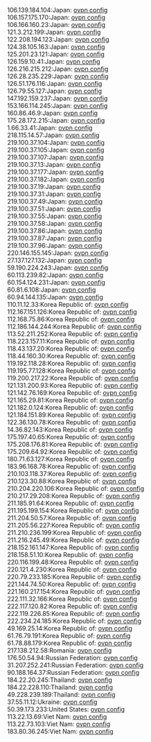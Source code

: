 106.139.184.104:Japan: [ovpn config](vpn/106_139_184_104.ovpn)  
106.157.175.170:Japan: [ovpn config](vpn/106_157_175_170.ovpn)  
106.166.160.23:Japan: [ovpn config](vpn/106_166_160_23.ovpn)  
121.3.212.199:Japan: [ovpn config](vpn/121_3_212_199.ovpn)  
122.208.194.123:Japan: [ovpn config](vpn/122_208_194_123.ovpn)  
124.38.105.163:Japan: [ovpn config](vpn/124_38_105_163.ovpn)  
125.201.23.121:Japan: [ovpn config](vpn/125_201_23_121.ovpn)  
126.159.10.41:Japan: [ovpn config](vpn/126_159_10_41.ovpn)  
126.216.215.212:Japan: [ovpn config](vpn/126_216_215_212.ovpn)  
126.28.235.229:Japan: [ovpn config](vpn/126_28_235_229.ovpn)  
126.51.176.116:Japan: [ovpn config](vpn/126_51_176_116.ovpn)  
126.79.55.127:Japan: [ovpn config](vpn/126_79_55_127.ovpn)  
147.192.159.237:Japan: [ovpn config](vpn/147_192_159_237.ovpn)  
153.166.114.245:Japan: [ovpn config](vpn/153_166_114_245.ovpn)  
160.86.46.9:Japan: [ovpn config](vpn/160_86_46_9.ovpn)  
175.28.172.215:Japan: [ovpn config](vpn/175_28_172_215.ovpn)  
1.66.33.41:Japan: [ovpn config](vpn/1_66_33_41.ovpn)  
218.115.14.57:Japan: [ovpn config](vpn/218_115_14_57.ovpn)  
219.100.37.104:Japan: [ovpn config](vpn/219_100_37_104.ovpn)  
219.100.37.105:Japan: [ovpn config](vpn/219_100_37_105.ovpn)  
219.100.37.107:Japan: [ovpn config](vpn/219_100_37_107.ovpn)  
219.100.37.13:Japan: [ovpn config](vpn/219_100_37_13.ovpn)  
219.100.37.177:Japan: [ovpn config](vpn/219_100_37_177.ovpn)  
219.100.37.182:Japan: [ovpn config](vpn/219_100_37_182.ovpn)  
219.100.37.19:Japan: [ovpn config](vpn/219_100_37_19.ovpn)  
219.100.37.31:Japan: [ovpn config](vpn/219_100_37_31.ovpn)  
219.100.37.49:Japan: [ovpn config](vpn/219_100_37_49.ovpn)  
219.100.37.51:Japan: [ovpn config](vpn/219_100_37_51.ovpn)  
219.100.37.55:Japan: [ovpn config](vpn/219_100_37_55.ovpn)  
219.100.37.58:Japan: [ovpn config](vpn/219_100_37_58.ovpn)  
219.100.37.86:Japan: [ovpn config](vpn/219_100_37_86.ovpn)  
219.100.37.87:Japan: [ovpn config](vpn/219_100_37_87.ovpn)  
219.100.37.96:Japan: [ovpn config](vpn/219_100_37_96.ovpn)  
220.146.155.145:Japan: [ovpn config](vpn/220_146_155_145.ovpn)  
27.137.127.132:Japan: [ovpn config](vpn/27_137_127_132.ovpn)  
59.190.224.243:Japan: [ovpn config](vpn/59_190_224_243.ovpn)  
60.113.239.82:Japan: [ovpn config](vpn/60_113_239_82.ovpn)  
60.154.124.231:Japan: [ovpn config](vpn/60_154_124_231.ovpn)  
60.81.6.108:Japan: [ovpn config](vpn/60_81_6_108.ovpn)  
60.94.144.135:Japan: [ovpn config](vpn/60_94_144_135.ovpn)  
110.11.12.33:Korea Republic of: [ovpn config](vpn/110_11_12_33.ovpn)  
112.167.151.126:Korea Republic of: [ovpn config](vpn/112_167_151_126.ovpn)  
112.168.75.86:Korea Republic of: [ovpn config](vpn/112_168_75_86.ovpn)  
112.186.144.244:Korea Republic of: [ovpn config](vpn/112_186_144_244.ovpn)  
113.52.211.252:Korea Republic of: [ovpn config](vpn/113_52_211_252.ovpn)  
118.223.157.11:Korea Republic of: [ovpn config](vpn/118_223_157_11.ovpn)  
118.43.137.20:Korea Republic of: [ovpn config](vpn/118_43_137_20.ovpn)  
118.44.160.30:Korea Republic of: [ovpn config](vpn/118_44_160_30.ovpn)  
119.192.118.28:Korea Republic of: [ovpn config](vpn/119_192_118_28.ovpn)  
119.195.77.128:Korea Republic of: [ovpn config](vpn/119_195_77_128.ovpn)  
119.200.217.22:Korea Republic of: [ovpn config](vpn/119_200_217_22.ovpn)  
121.131.200.93:Korea Republic of: [ovpn config](vpn/121_131_200_93.ovpn)  
121.142.76.169:Korea Republic of: [ovpn config](vpn/121_142_76_169.ovpn)  
121.165.29.81:Korea Republic of: [ovpn config](vpn/121_165_29_81.ovpn)  
121.182.0.124:Korea Republic of: [ovpn config](vpn/121_182_0_124.ovpn)  
121.184.151.89:Korea Republic of: [ovpn config](vpn/121_184_151_89.ovpn)  
122.36.130.78:Korea Republic of: [ovpn config](vpn/122_36_130_78.ovpn)  
14.36.82.143:Korea Republic of: [ovpn config](vpn/14_36_82_143.ovpn)  
175.197.40.65:Korea Republic of: [ovpn config](vpn/175_197_40_65.ovpn)  
175.208.176.81:Korea Republic of: [ovpn config](vpn/175_208_176_81.ovpn)  
175.209.64.92:Korea Republic of: [ovpn config](vpn/175_209_64_92.ovpn)  
180.71.63.127:Korea Republic of: [ovpn config](vpn/180_71_63_127.ovpn)  
183.96.168.78:Korea Republic of: [ovpn config](vpn/183_96_168_78.ovpn)  
210.103.118.37:Korea Republic of: [ovpn config](vpn/210_103_118_37.ovpn)  
210.123.30.88:Korea Republic of: [ovpn config](vpn/210_123_30_88.ovpn)  
210.204.220.106:Korea Republic of: [ovpn config](vpn/210_204_220_106.ovpn)  
210.217.29.208:Korea Republic of: [ovpn config](vpn/210_217_29_208.ovpn)  
211.185.91.64:Korea Republic of: [ovpn config](vpn/211_185_91_64.ovpn)  
211.195.199.154:Korea Republic of: [ovpn config](vpn/211_195_199_154.ovpn)  
211.204.50.57:Korea Republic of: [ovpn config](vpn/211_204_50_57.ovpn)  
211.205.56.227:Korea Republic of: [ovpn config](vpn/211_205_56_227.ovpn)  
211.210.236.199:Korea Republic of: [ovpn config](vpn/211_210_236_199.ovpn)  
211.216.245.49:Korea Republic of: [ovpn config](vpn/211_216_245_49.ovpn)  
218.152.161.147:Korea Republic of: [ovpn config](vpn/218_152_161_147.ovpn)  
218.158.51.10:Korea Republic of: [ovpn config](vpn/218_158_51_10.ovpn)  
220.116.199.48:Korea Republic of: [ovpn config](vpn/220_116_199_48.ovpn)  
220.121.4.230:Korea Republic of: [ovpn config](vpn/220_121_4_230.ovpn)  
220.79.233.185:Korea Republic of: [ovpn config](vpn/220_79_233_185.ovpn)  
221.144.74.50:Korea Republic of: [ovpn config](vpn/221_144_74_50.ovpn)  
221.160.217.154:Korea Republic of: [ovpn config](vpn/221_160_217_154.ovpn)  
222.111.32.166:Korea Republic of: [ovpn config](vpn/222_111_32_166.ovpn)  
222.117.120.82:Korea Republic of: [ovpn config](vpn/222_117_120_82.ovpn)  
222.119.226.85:Korea Republic of: [ovpn config](vpn/222_119_226_85.ovpn)  
222.234.24.185:Korea Republic of: [ovpn config](vpn/222_234_24_185.ovpn)  
49.169.25.14:Korea Republic of: [ovpn config](vpn/49_169_25_14.ovpn)  
61.76.79.191:Korea Republic of: [ovpn config](vpn/61_76_79_191.ovpn)  
61.78.88.179:Korea Republic of: [ovpn config](vpn/61_78_88_179.ovpn)  
217.138.212.58:Romania: [ovpn config](vpn/217_138_212_58.ovpn)  
176.50.54.94:Russian Federation: [ovpn config](vpn/176_50_54_94.ovpn)  
31.207.252.241:Russian Federation: [ovpn config](vpn/31_207_252_241.ovpn)  
90.188.164.37:Russian Federation: [ovpn config](vpn/90_188_164_37.ovpn)  
184.22.20.245:Thailand: [ovpn config](vpn/184_22_20_245.ovpn)  
184.22.228.110:Thailand: [ovpn config](vpn/184_22_228_110.ovpn)  
49.228.239.189:Thailand: [ovpn config](vpn/49_228_239_189.ovpn)  
37.55.11.12:Ukraine: [ovpn config](vpn/37_55_11_12.ovpn)  
50.39.173.233:United States: [ovpn config](vpn/50_39_173_233.ovpn)  
113.22.13.69:Viet Nam: [ovpn config](vpn/113_22_13_69.ovpn)  
113.22.73.103:Viet Nam: [ovpn config](vpn/113_22_73_103.ovpn)  
183.80.36.245:Viet Nam: [ovpn config](vpn/183_80_36_245.ovpn)  

